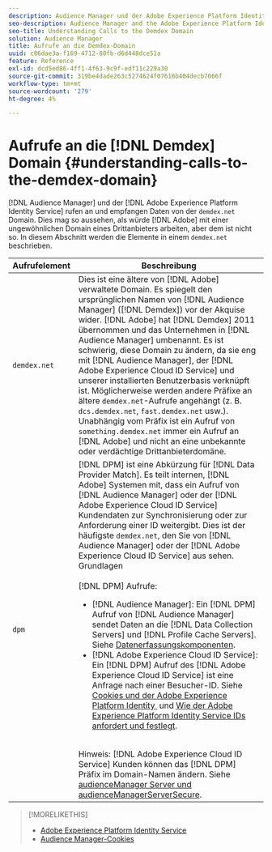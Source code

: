 ```yaml
---
description: Audience Manager und der Adobe Experience Platform Identity Service rufen Daten von der Domain demdex.net auf und empfangen diese. Dies mag so aussehen, als ob Adobe mit einer ungewöhnlichen Domain eines Drittanbieters arbeitet, aber dem ist nicht so. In diesem Abschnitt werden die Elemente in einem demdex.net-Aufruf beschrieben.
seo-description: Audience Manager and the Adobe Experience Platform Identity Service make calls to and receive data from the demdex.net domain. This may seem like Adobe is working with an unusual third-party domain, but this is not the case. This section describes the elements in a demdex.net call.
seo-title: Understanding Calls to the Demdex Domain
solution: Audience Manager
title: Aufrufe an die Demdex-Domain
uuid: c06dae3a-f169-4712-80fb-d6d448dce51a
feature: Reference
exl-id: dcd5ed86-4ff1-4f63-9c9f-edf11c229a30
source-git-commit: 319be4dade263c5274624f07616b404decb7066f
workflow-type: tm+mt
source-wordcount: '279'
ht-degree: 4%

---
```


# Aufrufe an die [!DNL Demdex] Domain {#understanding-calls-to-the-demdex-domain}

[!DNL Audience Manager] und der [!DNL Adobe Experience Platform Identity Service] rufen an und empfangen Daten von der `demdex.net` Domain. Dies mag so aussehen, als würde [!DNL Adobe] mit einer ungewöhnlichen Domain eines Drittanbieters arbeiten, aber dem ist nicht so. In diesem Abschnitt werden die Elemente in einem `demdex.net` beschrieben.

| Aufrufelement | Beschreibung |
|---|---|
| `demdex.net` | Dies ist eine ältere von [!DNL Adobe] verwaltete Domain. Es spiegelt den ursprünglichen Namen von [!DNL Audience Manager] ([!DNL Demdex]) vor der Akquise wider. [!DNL Adobe] hat [!DNL Demdex] 2011 übernommen und das Unternehmen in [!DNL Audience Manager] umbenannt. Es ist schwierig, diese Domain zu ändern, da sie eng mit [!DNL Audience Manager], der [!DNL Adobe Experience Cloud ID Service] und unserer installierten Benutzerbasis verknüpft ist. Möglicherweise werden andere Präfixe an ältere `demdex.net`-Aufrufe angehängt (z. B. `dcs.demdex.net`, `fast.demdex.net` usw.). Unabhängig vom Präfix ist ein Aufruf von `something.demdex.net` immer ein Aufruf an [!DNL Adobe] und nicht an eine unbekannte oder verdächtige Drittanbieterdomäne. |
| `dpm` | [!DNL DPM] ist eine Abkürzung für [!DNL Data Provider Match]. Es teilt internen, [!DNL Adobe] Systemen mit, dass ein Aufruf von [!DNL Audience Manager] oder der [!DNL Adobe Experience Cloud ID Service] Kundendaten zur Synchronisierung oder zur Anforderung einer ID weitergibt. Dies ist der häufigste `demdex.net`, den Sie von [!DNL Audience Manager] oder der [!DNL Adobe Experience Cloud ID Service] aus sehen. Grundlagen <br><br>[!DNL DPM] Aufrufe: <ul><li>[!DNL Audience Manager]: Ein [!DNL DPM] Aufruf von [!DNL Audience Manager] sendet Daten an die [!DNL Data Collection Servers] und [!DNL Profile Cache Servers]. Siehe [Datenerfassungskomponenten](../reference/system-components/components-data-collection.md).</li><li>[!DNL Adobe Experience Cloud ID Service]: Ein [!DNL DPM] Aufruf des [!DNL Adobe Experience Cloud ID Service] ist eine Anfrage nach einer Besucher-ID. Siehe [Cookies und der Adobe Experience Platform Identity &#x200B;](https://experienceleague.adobe.com/docs/id-service/using/intro/cookies.html?lang=de) und [Wie der Adobe Experience Platform Identity Service IDs anfordert und festlegt](https://experienceleague.adobe.com/docs/id-service/using/intro/id-request.html?lang=de).</li></ul><br>Hinweis: [!DNL Adobe Experience Cloud ID Service] Kunden können das [!DNL DPM] Präfix im Domain-Namen ändern. Siehe [audienceManager Server und audienceManagerServerSecure](https://experienceleague.adobe.com/docs/id-service/using/id-service-api/configurations/subdomain-config.html?lang=de). |

>[!MORELIKETHIS]
>
>* [Adobe Experience Platform Identity Service](https://experienceleague.adobe.com/docs/id-service/using/home.html?lang=de)
>* [Audience Manager-Cookies](https://experienceleague.adobe.com/docs/core-services/interface/ec-cookies/cookies-am.html?lang=de)
